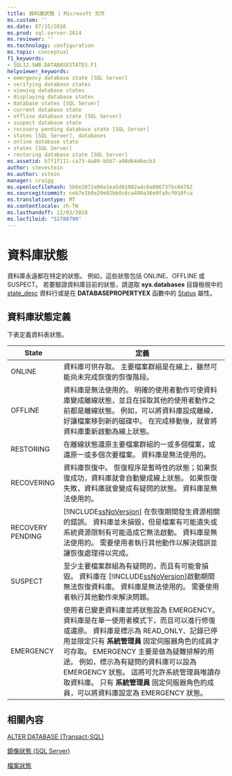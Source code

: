 ```yaml
---
title: 資料庫狀態 | Microsoft 文件
ms.custom: ''
ms.date: 07/15/2016
ms.prod: sql-server-2014
ms.reviewer: ''
ms.technology: configuration
ms.topic: conceptual
f1_keywords:
- SQL12.SWB.DATABASESTATES.F1
helpviewer_keywords:
- emergency database state [SQL Server]
- verifying database states
- viewing database states
- displaying database states
- database states [SQL Server]
- current database state
- offline database state [SQL Server]
- suspect database state
- recovery pending database state [SQL Server]
- states [SQL Server], databases
- online database state
- states [SQL Server]
- restoring database state [SQL Server]
ms.assetid: b7f1f111-ca73-4a89-b567-a98d64d6ecb3
author: stevestein
ms.author: sstein
manager: craigg
ms.openlocfilehash: 5b6e2072e06e1ea5d61802a4c6a006737bc04762
ms.sourcegitcommit: ceb7e1b9e29e02bb0c6ca400a36e0fa9cf010fca
ms.translationtype: MT
ms.contentlocale: zh-TW
ms.lasthandoff: 12/03/2018
ms.locfileid: "52788790"
---
```

# <a name="database-states"></a>資料庫狀態
  資料庫永遠都在特定的狀態。 例如，這些狀態包括 ONLINE、OFFLINE 或 SUSPECT。 若要驗證資料庫目前的狀態，請選取 **sys.databases** 目錄檢視中的 [state_desc](/sql/relational-databases/system-catalog-views/sys-databases-transact-sql) 資料行或是在 **DATABASEPROPERTYEX** 函數中的 [Status](/sql/t-sql/functions/databasepropertyex-transact-sql) 屬性。  
  
## <a name="database-state-definitions"></a>資料庫狀態定義  
 下表定義資料表狀態。  
  
|State|定義|  
|-----------|----------------|  
|ONLINE|資料庫可供存取。 主要檔案群組是在線上，雖然可能尚未完成恢復的恢復階段。|  
|OFFLINE|資料庫是無法使用的。 明確的使用者動作可使資料庫變成離線狀態，並且在採取其他的使用者動作之前都是離線狀態。 例如，可以將資料庫設成離線，好讓檔案移到新的磁碟中。 在完成移動後，就會將資料庫重新啟動為線上狀態。|  
|RESTORING|在離線狀態還原主要檔案群組的一或多個檔案，或還原一或多個次要檔案。 資料庫是無法使用的。|  
|RECOVERING|資料庫恢復中。 恢復程序是暫時性的狀態；如果恢復成功，資料庫就會自動變成線上狀態。 如果恢復失敗，資料庫就會變成有疑問的狀態。 資料庫是無法使用的。|  
|RECOVERY PENDING|[!INCLUDE[ssNoVersion](../../../includes/ssnoversion-md.md)] 在恢復期間發生資源相關的錯誤。 資料庫並未損毀，但是檔案有可能遺失或系統資源限制有可能造成它無法啟動。 資料庫是無法使用的。 需要使用者執行其他動作以解決錯誤並讓恢復處理得以完成。|  
|SUSPECT|至少主要檔案群組為有疑問的，而且有可能會損毀。 資料庫在 [!INCLUDE[ssNoVersion](../../../includes/ssnoversion-md.md)]啟動期間無法恢復資料庫。 資料庫是無法使用的。 需要使用者執行其他動作來解決問題。|  
|EMERGENCY|使用者已變更資料庫並將狀態設為 EMERGENCY。 資料庫是在單一使用者模式下，而且可以進行修復或還原。 資料庫是標示為 READ_ONLY、記錄已停用並限定只有 **系統管理員** 固定伺服器角色的成員才可存取。 EMERGENCY 主要是做為疑難排解的用途。 例如，標示為有疑問的資料庫可以設為 EMERGENCY 狀態。 這將可允許系統管理員唯讀存取資料庫。 只有 **系統管理員** 固定伺服器角色的成員，可以將資料庫設定為 EMERGENCY 狀態。|  
  
## <a name="related-content"></a>相關內容  
 [ALTER DATABASE &#40;Transact-SQL&#41;](/sql/t-sql/statements/alter-database-transact-sql)  
  
 [鏡像狀態 &#40;SQL Server&#41;](../../database-engine/database-mirroring/mirroring-states-sql-server.md)  
  
 [檔案狀態](file-states.md)  
  
  
